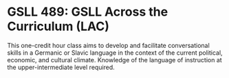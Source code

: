 # GSLL 489: GSLL Across the Curriculum (LAC)

This one-credit hour class aims to develop and facilitate conversational skills in a Germanic or Slavic language in the context of the current political, economic, and cultural climate. Knowledge of the language of instruction at the upper-intermediate level required.